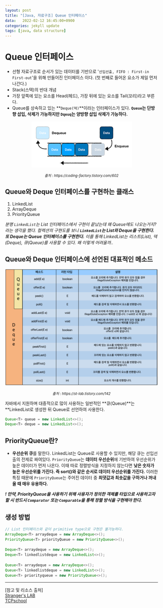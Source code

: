 ```yaml
---
layout: post
title: "[Java, 자료구조] Queue 인터페이스"
data:   2022-02-12 16:45:00+0900
categories: jekyll update
tags: [java, data structure]
---
```

# Queue 인터페이스
- 선형 자료구조로 순서가 있는 데이터를 기반으로 '`선입선출, FIFO : First-in First-out`'을 위해 만들어진 인터페이스 이다. (첫 번째로 들어온 요소가 제일 먼저 나간다.)  
- Stack(스택)의 반대 개념  
- 가장 앞쪽에 있는 요소를 Head(헤드), 가장 뒤에 있는 요소를 Tail(꼬리)라고 부른다.
- Queue를 상속하고 있는 **`Deque(덱)`**이라는 인터페이스가 있다. **`Queue`는 단방향 삽입, 삭제가 가능하지만 `Dqeuq`는 양방향 삽입 삭제가 가능하다.**  
<p align="center"><img src="/assets/img/blog/정보/큐.png"></p>
<center>
<small><i>출처 : https://coding-factory.tistory.com/602</i></small>
</center>
  
## Queue와 Deque 인터페이스를 구현하는 클래스
1. LinkedList  
2. ArrayDeque  
3. PriorityQueue
  
*분명 `LinkedList`는 List 인터페이스에서 구현이 끝났는데 왜 Queue에도 나오는거지? 라는 생각을 했다. 컬렉션의 구현도를 보니 **`LinkedList`는 List와 Deque을 구현한다. 또 Deque는 Queue 인터페이스를 구현한다.** 이를 통해 LinkedList는 리스트(List), 덱(Deque), 큐(Queue)를 사용할 수 있다. 왜 이렇게 어려울까..*

## Queue와 Deque 인터페이스에 선언된 대표적인 메소드
<p align="center"><img src="/assets/img/blog/정보/큐 메소드.png"></p>
<center>
<small><i>출처 : https://st-lab.tistory.com/142</i></small>
</center>
  
자바에서 지원하며 대중적으로 많이 사용하는 일반적인 **큐(Queue)**는 **LinkedList로 생성한 뒤 Queue로 선언하여 사용한다.  

```java
Queue<T> queue = new LinkedList<>();
Deque<T> deque = new LinkedList<>();
```

## PriorityQueue란?
- **우선순위 큐**를 말한다.
LinkedList는 Queue로 사용할 수 있지만, 해당 큐는 선입선출의 전제로 짜여있다. `PriorityQueue`는 **데이터 우선순위**에 기반하여 우선순위가 높은 데이터가 먼저 나온다. 이때 따로 정렬방식을 지정하지 않는다면 **낮은 숫자가 높은 우선순위를 가진다. 즉 sort()와 같은 순서로 데이터 우선순위를 가진다.** 이러한 특징 때문에 `PriorityQueue`는 주어진 데이터 중 **최댓값과 최솟값을 구하거나 꺼내올 때 매우 유용하다.**  
  
***! 만약, PriorityQueue을 사용하기 위해 사용자가 정의한 객체를 타입으로 사용하고자 할 시 반드시 `Comparator` 또는 `Comparable`을 통해 정렬 방식을 구현해야 한다.***

## 생성 방법

```java
// List 인터페이스와 같이 primitive type으로 구현은 불가능하다.
ArrayDeque<T> arraydeque = new ArrayDeque<>();
PriorityQueue<T> priorityQueue = new PriorityQueue<>();

Deque<T> arraydeque = new ArrayDeque<>();
Deque<T> linkedlistdeque = new LinkedList<>();

Queue<T> arraydeque = new ArrayDeque<>();
Queue<T> linkedlistdeque = new LinkedList<>();
Queue<T> priorityqueue = new PriorityQueue<>();
```
  
  
  
---
[참고 및 리소스 출처]  
[Stranger's LAB](https://st-lab.tistory.com/142)  
[TCPschool](http://www.tcpschool.com/java/java_collectionFramework_concept)  